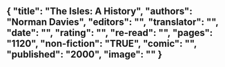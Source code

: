 {
 "title": "The Isles: A History",
 "authors": "Norman Davies",
 "editors": "",
 "translator": "",
 "date": "",
 "rating": "",
 "re-read": "",
 "pages": "1120",
 "non-fiction": "TRUE",
 "comic": "",
 "published": "2000",
 "image": ""
}
---


